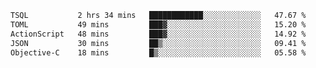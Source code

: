 <!--START_SECTION:waka-->

```txt
TSQL           2 hrs 34 mins   ████████████░░░░░░░░░░░░░   47.67 %
TOML           49 mins         ███▓░░░░░░░░░░░░░░░░░░░░░   15.20 %
ActionScript   48 mins         ███▓░░░░░░░░░░░░░░░░░░░░░   14.92 %
JSON           30 mins         ██▒░░░░░░░░░░░░░░░░░░░░░░   09.41 %
Objective-C    18 mins         █▒░░░░░░░░░░░░░░░░░░░░░░░   05.58 %
```

<!--END_SECTION:waka-->